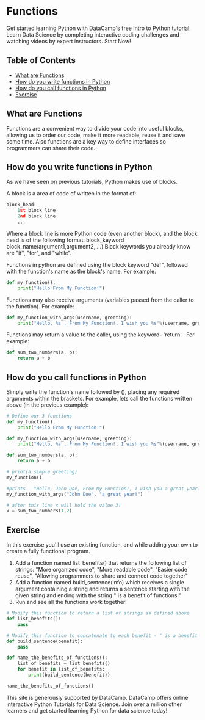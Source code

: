 # Functions

Get started learning Python with DataCamp's free Intro to Python tutorial.
Learn Data Science by completing interactive coding challenges and watching videos by expert instructors.
Start Now!

## Table of Contents

<!-- START doctoc generated TOC please keep comment here to allow auto update -->
<!-- DON'T EDIT THIS SECTION, INSTEAD RE-RUN doctoc TO UPDATE -->

- [What are Functions](#what-are-functions)
- [How do you write functions in Python](#how-do-you-write-functions-in-python)
- [How do you call functions in Python](#how-do-you-call-functions-in-python)
- [Exercise](#exercise)

<!-- END doctoc generated TOC please keep comment here to allow auto update -->

## What are Functions

Functions are a convenient way to divide your code into useful blocks,
allowing us to order our code, make it more readable, reuse it and save some time.
Also functions are a key way to define interfaces so programmers can share their code.

## How do you write functions in Python

As we have seen on previous tutorials, Python makes use of blocks.

A block is a area of code of written in the format of:

```python
block_head:
    1st block line
    2nd block line
    ...
```

Where a block line is more Python code (even another block),
and the block head is of the following format: block_keyword block_name(argument1,argument2, ...)
Block keywords you already know are "if", "for", and "while".

Functions in python are defined using the block keyword "def",
followed with the function's name as the block's name.
For example:

```python
def my_function():
    print("Hello From My Function!")
```

Functions may also receive arguments (variables passed from the caller to the function).
For example:

```python
def my_function_with_args(username, greeting):
    print("Hello, %s , From My Function!, I wish you %s"%(username, greeting))
```

Functions may return a value to the caller, using the keyword- 'return' .
For example:

```python
def sum_two_numbers(a, b):
    return a + b
```

## How do you call functions in Python

Simply write the function's name followed by (), placing any required arguments within the brackets.
For example, lets call the functions written above (in the previous example):

```python
# Define our 3 functions
def my_function():
    print("Hello From My Function!")

def my_function_with_args(username, greeting):
    print("Hello, %s , From My Function!, I wish you %s"%(username, greeting))

def sum_two_numbers(a, b):
    return a + b

# print(a simple greeting)
my_function()

#prints - "Hello, John Doe, From My Function!, I wish you a great year!"
my_function_with_args("John Doe", "a great year!")

# after this line x will hold the value 3!
x = sum_two_numbers(1,2)
```

## Exercise

In this exercise you'll use an existing function,
and while adding your own to create a fully functional program.

1. Add a function named list_benefits() that returns the following list of strings:
   "More organized code",
   "More readable code",
   "Easier code reuse",
   "Allowing programmers to share and connect code together"
1. Add a function named build_sentence(info)
   which receives a single argument containing a string
   and returns a sentence starting with the given string
   and ending with the string " is a benefit of functions!"
1. Run and see all the functions work together!

```python
# Modify this function to return a list of strings as defined above
def list_benefits():
    pass

# Modify this function to concatenate to each benefit - " is a benefit of functions!"
def build_sentence(benefit):
    pass

def name_the_benefits_of_functions():
    list_of_benefits = list_benefits()
    for benefit in list_of_benefits:
        print(build_sentence(benefit))

name_the_benefits_of_functions()
```

This site is generously supported by DataCamp.
DataCamp offers online interactive Python Tutorials for Data Science.
Join over a million other learners and get started learning Python for data science today!
